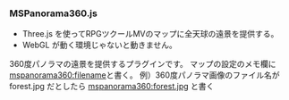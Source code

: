 ### MSPanorama360.js

- Three.js を使ってRPGツクールMVのマップに全天球の遠景を提供する。
- WebGL が動く環境じゃないと動きません。

360度パノラマの遠景を提供するプラグインです。
マップの設定のメモ欄に<mspanorama360:filename>と書く。
例）360度パノラマ画像のファイル名が forest.jpg だとしたら
    <mspanorama360:forest.jpg> と書く
